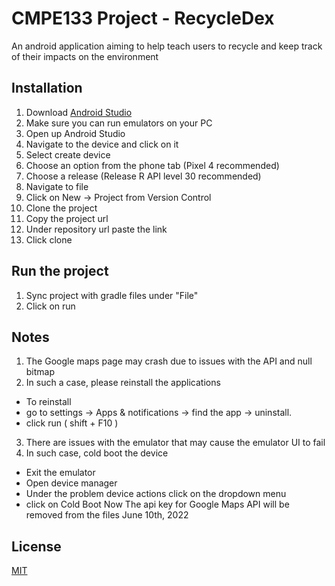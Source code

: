 # CMPE133 Project - RecycleDex

 An android application aiming to help teach users to recycle and keep track of their impacts on the environment

## Installation

1. Download [Android Studio](https://developer.android.com/studio)
2. Make sure you can run emulators on your PC
3. Open up Android Studio
4. Navigate to the device and click on it
5. Select create device
7. Choose an option from the phone tab (Pixel 4 recommended)
8. Choose a release (Release R API level 30 recommended)
9. Navigate to file
10. Click on New -> Project from Version Control
11. Clone the project
12. Copy the project url
13. Under repository url paste the link
14. Click clone

## Run the project
1. Sync project with gradle files under "File"
2. Click on run  


## Notes
1. The Google maps page may crash due to issues with the API and null bitmap
2. In such a case, please reinstall the applications
 - To reinstall 
 - go to settings -> Apps & notifications -> find the app -> uninstall.
 - click run ( shift + F10 )
3. There are issues with the emulator that may cause the emulator UI to fail
4. In such case, cold boot the device
 - Exit the emulator
 - Open device manager
 - Under the problem device actions click on the dropdown menu
 - click on Cold Boot Now
The api key for Google Maps API will be removed from the files June 10th, 2022

## License
[MIT](https://choosealicense.com/licenses/mit/)
